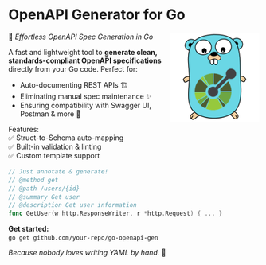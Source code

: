 # OpenAPI Generator for Go

<img align="right" width="180px" src="https://raw.githubusercontent.com/goppuchino/oag/master/assets/oag.png">

🚀 *Effortless OpenAPI Spec Generation in Go*  

A fast and lightweight tool to **generate clean, standards-compliant OpenAPI specifications** directly from your Go code. Perfect for:  
- Auto-documenting REST APIs 🏗️  
- Eliminating manual spec maintenance ✨  
- Ensuring compatibility with Swagger UI, Postman & more 🔌  

Features:  
✅ Struct-to-Schema auto-mapping  
✅ Built-in validation & linting  
✅ Custom template support  

```go  
// Just annotate & generate!
// @method get
// @path /users/{id}
// @summary Get user
// @description Get user information
func GetUser(w http.ResponseWriter, r *http.Request) { ... }  
```  

**Get started:**  
`go get github.com/your-repo/go-openapi-gen`  

*Because nobody loves writing YAML by hand.* 🐹
